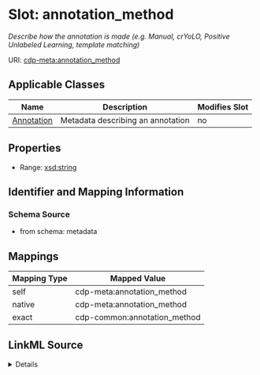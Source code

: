 

# Slot: annotation_method


_Describe how the annotation is made (e.g. Manual, crYoLO, Positive Unlabeled Learning, template matching)_



URI: [cdp-meta:annotation_method](metadataannotation_method)



<!-- no inheritance hierarchy -->





## Applicable Classes

| Name | Description | Modifies Slot |
| --- | --- | --- |
| [Annotation](Annotation.md) | Metadata describing an annotation |  no  |







## Properties

* Range: [xsd:string](http://www.w3.org/2001/XMLSchema#string)





## Identifier and Mapping Information







### Schema Source


* from schema: metadata




## Mappings

| Mapping Type | Mapped Value |
| ---  | ---  |
| self | cdp-meta:annotation_method |
| native | cdp-meta:annotation_method |
| exact | cdp-common:annotation_method |




## LinkML Source

<details>
```yaml
name: annotation_method
description: Describe how the annotation is made (e.g. Manual, crYoLO, Positive Unlabeled
  Learning, template matching)
from_schema: metadata
exact_mappings:
- cdp-common:annotation_method
rank: 1000
alias: annotation_method
owner: Annotation
domain_of:
- Annotation
range: string
inlined: true
inlined_as_list: true

```
</details>
